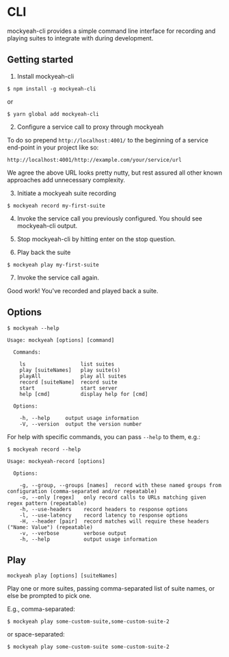 # CLI

mockyeah-cli provides a simple command line interface for recording and playing suites to integrate with during development.

## Getting started

1. Install mockyeah-cli

```shell
$ npm install -g mockyeah-cli
```

or

```
$ yarn global add mockyeah-cli
```

2. Configure a service call to proxy through mockyeah

To do so prepend `http://localhost:4001/` to the beginning of a service end-point in your project like so:

```
http://localhost:4001/http://example.com/your/service/url
```

We agree the above URL looks pretty nutty, but rest assured all other known approaches add unnecessary complexity.

3. Initiate a mockyeah suite recording

```shell
$ mockyeah record my-first-suite
```

4. Invoke the service call you previously configured. You should see mockyeah-cli output.

5. Stop mockyeah-cli by hitting enter on the stop question.

6. Play back the suite

```shell
$ mockyeah play my-first-suite
```

7. Invoke the service call again.

Good work! You've recorded and played back a suite.

## Options

```console
$ mockyeah --help

Usage: mockyeah [options] [command]

  Commands:

    ls                  list suites
    play [suiteNames]   play suite(s)
    playAll             play all suites
    record [suiteName]  record suite
    start               start server
    help [cmd]          display help for [cmd]

  Options:

    -h, --help     output usage information
    -V, --version  output the version number
```

For help with specific commands, you can pass `--help` to them, e.g.:

```console
$ mockyeah record --help

Usage: mockyeah-record [options]

  Options:

    -g, --group, --groups [names]  record with these named groups from configuration (comma-separated and/or repeatable)
    -o, --only [regex]   only record calls to URLs matching given regex pattern (repeatable)
    -h, --use-headers    record headers to response options
    -l, --use-latency    record latency to response options
    -H, --header [pair]  record matches will require these headers ("Name: Value") (repeatable)
    -v, --verbose        verbose output
    -h, --help           output usage information
```

## Play

`mockyeah play [options] [suiteNames]`

Play one or more suites, passing comma-separated list of suite names, or else be prompted to pick one.

E.g., comma-separated:

```console
$ mockyeah play some-custom-suite,some-custom-suite-2
```

or space-separated:

```console
$ mockyeah play some-custom-suite some-custom-suite-2
```
